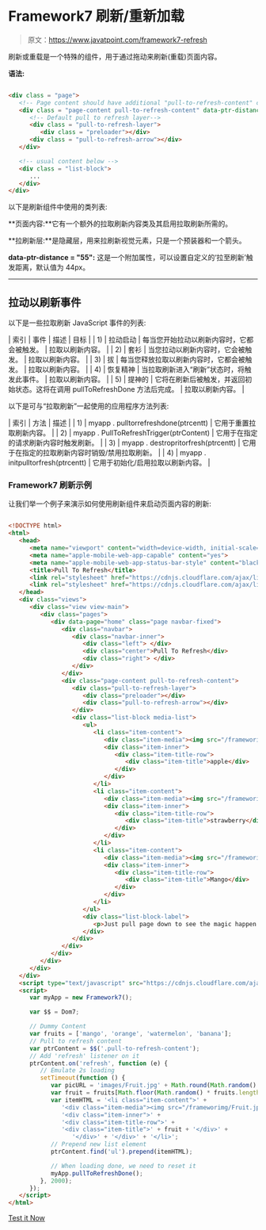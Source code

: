 # Framework7 刷新/重新加载

> 原文：<https://www.javatpoint.com/framework7-refresh>

刷新或重载是一个特殊的组件，用于通过拖动来刷新(重载)页面内容。

**语法:**

```html

<div class = "page">
   <!-- Page content should have additional "pull-to-refresh-content" class -->
   <div class = "page-content pull-to-refresh-content" data-ptr-distance = "55">
      <!-- Default pull to refresh layer-->
      <div class = "pull-to-refresh-layer">
         <div class = "preloader"></div>
      <div class = "pull-to-refresh-arrow"></div>
   </div>

   <!-- usual content below -->
   <div class = "list-block">
      ...
   </div>
</div>

```

以下是刷新组件中使用的类列表:

**页面内容:**它有一个额外的拉取刷新内容类及其启用拉取刷新所需的。

**拉刷新层:**是隐藏层，用来拉刷新视觉元素，只是一个预装器和一个箭头。

**data-ptr-distance = "55":** 这是一个附加属性，可以设置自定义的‘拉至刷新’触发距离，默认值为 44px。

* * *

## 拉动以刷新事件

以下是一些拉取刷新 JavaScript 事件的列表:

| 索引 | 事件 | 描述 | 目标 |
| 1) | 拉动启动 | 每当您开始拉动以刷新内容时，它都会被触发。 | 拉取以刷新内容。 |
| 2) | 套衫 | 当您拉动以刷新内容时，它会被触发。 | 拉取以刷新内容。 |
| 3) | 拔 | 每当您释放拉取以刷新内容时，它都会被触发。 | 拉取以刷新内容。 |
| 4) | 恢复精神 | 当拉取刷新进入“刷新”状态时，将触发此事件。 | 拉取以刷新内容。 |
| 5) | 提神的 | 它将在刷新后被触发，并返回初始状态。这将在调用 pullToRefreshDone 方法后完成。 | 拉取以刷新内容。 |

以下是可与“拉取刷新”一起使用的应用程序方法列表:

| 索引 | 方法 | 描述 |
| 1) | myapp . pulltorrefreshdone(ptrcentt) | 它用于重置拉取刷新内容。 |
| 2) | myapp . PullToRefreshTrigger(ptrContent) | 它用于在指定的请求刷新内容时触发刷新。 |
| 3) | myapp . destropritorfresh(ptrcentt) | 它用于在指定的拉取刷新内容时销毁/禁用拉取刷新。 |
| 4) | myapp . initpulltorfresh(ptrcentt) | 它用于初始化/启用拉取以刷新内容。 |

### Framework7 刷新示例

让我们举一个例子来演示如何使用刷新组件来启动页面内容的刷新:

```html

<!DOCTYPE html>
<html>
   <head>
      <meta name="viewport" content="width=device-width, initial-scale=1, maximum-scale=1, minimum-scale=1, user-scalable=no, minimal-ui">
      <meta name="apple-mobile-web-app-capable" content="yes">
      <meta name="apple-mobile-web-app-status-bar-style" content="black">
      <title>Pull To Refresh</title>
      <link rel="stylesheet" href="https://cdnjs.cloudflare.com/ajax/libs/framework7/1.4.2/css/framework7.ios.min.css">
      <link rel="stylesheet" href="https://cdnjs.cloudflare.com/ajax/libs/framework7/1.4.2/css/framework7.ios.colors.min.css">
   </head>
   <div class="views">
      <div class="view view-main">
         <div class="pages">
            <div data-page="home" class="page navbar-fixed">
               <div class="navbar">
                  <div class="navbar-inner">
                     <div class="left"> </div>
                     <div class="center">Pull To Refresh</div>
                     <div class="right"> </div>
                  </div>
               </div>
               <div class="page-content pull-to-refresh-content">
                  <div class="pull-to-refresh-layer">
                     <div class="preloader"></div>
                     <div class="pull-to-refresh-arrow"></div>
                  </div>
                  <div class="list-block media-list">
                     <ul>
                        <li class="item-content">
                           <div class="item-media"><img src="/frameworimg/apple.png" width="44"></div>
                           <div class="item-inner">
                              <div class="item-title-row">
                                 <div class="item-title">apple</div>
                              </div>
                           </div>
                        </li>
                        <li class="item-content">
                           <div class="item-media"><img src="/frameworimg/froots_img.jpg" width="44"></div>
                           <div class="item-inner">
                              <div class="item-title-row">
                                 <div class="item-title">strawberry</div>
                              </div>
                           </div>
                        </li>
                        <li class="item-content">
                           <div class="item-media"><img src="/frameworimg/mango.jpg" width="44"></div>
                           <div class="item-inner">
                              <div class="item-title-row">
                                 <div class="item-title">Mango</div>
                              </div>
                           </div>
                        </li>
                     </ul>
                     <div class="list-block-label">
                        <p>Just pull page down to see the magic happen.</p>
                     </div>
                  </div>
               </div>
            </div>
         </div>
      </div>
   </div>
   <script type="text/javascript" src="https://cdnjs.cloudflare.com/ajax/libs/framework7/1.4.2/js/framework7.min.js"></script>
   <script>
      var myApp = new Framework7();

      var $$ = Dom7;

      // Dummy Content
      var fruits = ['mango', 'orange', 'watermelon', 'banana'];
      // Pull to refresh content
      var ptrContent = $$('.pull-to-refresh-content');
      // Add 'refresh' listener on it
      ptrContent.on('refresh', function (e) {
         // Emulate 2s loading
         setTimeout(function () {
            var picURL = 'images/Fruit.jpg' + Math.round(Math.random() * 100);
            var fruit = fruits[Math.floor(Math.random() * fruits.length)];
            var itemHTML = '<li class="item-content">' +
               '<div class="item-media"><img src="/frameworimg/Fruit.jpg" width="44"/></div>' +
               '<div class="item-inner">' +
               '<div class="item-title-row">' +
               '<div class="item-title">' + fruit + '</div>' +
                  '</div>' + '</div>' + '</li>';
            // Prepend new list element
            ptrContent.find('ul').prepend(itemHTML);

            // When loading done, we need to reset it
            myApp.pullToRefreshDone();
         }, 2000);
      });
   </script>
</html>

```

[Test it Now](https://www.javatpoint.com/oprweb/test.jsp?filename=framework7refresh)